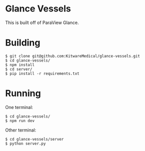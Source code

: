 Glance Vessels
==============

This is built off of ParaView Glance.

Building
========

```
$ git clone git@github.com:KitwareMedical/glance-vessels.git
$ cd glance-vessels/
$ npm install
$ cd server/
$ pip install -r requirements.txt
```

Running
=======

One terminal:
```
$ cd glance-vessels/
$ npm run dev
```

Other terminal:
```
$ cd glance-vessels/server
$ python server.py
```
